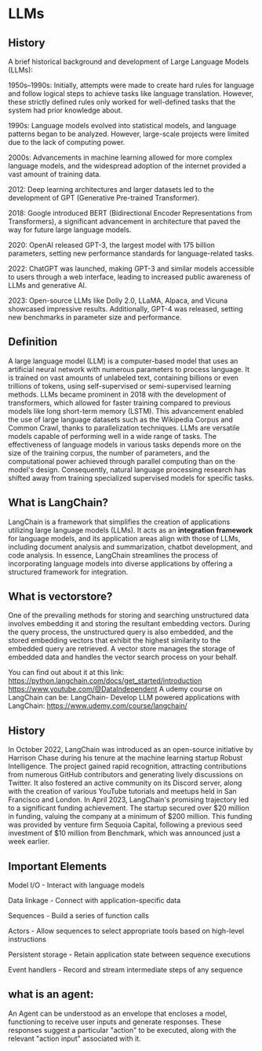 # LLMs

## History 
A brief historical background and development of Large Language Models (LLMs):

1950s–1990s:
Initially, attempts were made to create hard rules for language and follow logical steps to achieve tasks like language translation. However, these strictly defined rules only worked for well-defined tasks that the system had prior knowledge about.

1990s:
Language models evolved into statistical models, and language patterns began to be analyzed. However, large-scale projects were limited due to the lack of computing power.

2000s:
Advancements in machine learning allowed for more complex language models, and the widespread adoption of the internet provided a vast amount of training data.

2012:
Deep learning architectures and larger datasets led to the development of GPT (Generative Pre-trained Transformer).

2018:
Google introduced BERT (Bidirectional Encoder Representations from Transformers), a significant advancement in architecture that paved the way for future large language models.

2020:
OpenAI released GPT-3, the largest model with 175 billion parameters, setting new performance standards for language-related tasks.

2022:
ChatGPT was launched, making GPT-3 and similar models accessible to users through a web interface, leading to increased public awareness of LLMs and generative AI.

2023:
Open-source LLMs like Dolly 2.0, LLaMA, Alpaca, and Vicuna showcased impressive results. Additionally, GPT-4 was released, setting new benchmarks in parameter size and performance.




## Definition

A large language model (LLM) is a computer-based model that uses an artificial neural network with numerous parameters to process language. It is trained on vast amounts of unlabeled text, containing billions or even trillions of tokens, using self-supervised or semi-supervised learning methods. LLMs became prominent in 2018 with the development of transformers, which allowed for faster training compared to previous models like long short-term memory (LSTM). This advancement enabled the use of large language datasets such as the Wikipedia Corpus and Common Crawl, thanks to parallelization techniques. LLMs are versatile models capable of performing well in a wide range of tasks. The effectiveness of language models in various tasks depends more on the size of the training corpus, the number of parameters, and the computational power achieved through parallel computing than on the model's design. Consequently, natural language processing research has shifted away from training specialized supervised models for specific tasks.

## What is LangChain?

LangChain is a framework that simplifies the creation of applications utilizing large language models (LLMs). It acts as an **integration framework** for language models, and its application areas align with those of LLMs, including document analysis and summarization, chatbot development, and code analysis. In essence, LangChain streamlines the process of incorporating language models into diverse applications by offering a structured framework for integration.

## What is vectorstore?

One of the prevailing methods for storing and searching unstructured data involves embedding it and storing the resultant embedding vectors. During the query process, the unstructured query is also embedded, and the stored embedding vectors that exhibit the highest similarity to the embedded query are retrieved. A vector store manages the storage of embedded data and handles the vector search process on your behalf.





You can find out about it at this link: https://python.langchain.com/docs/get_started/introduction
https://www.youtube.com/@DataIndependent
A udemy course on LangChain can be: LangChain- Develop LLM powered applications with LangChain: https://www.udemy.com/course/langchain/

## History
In October 2022, LangChain was introduced as an open-source initiative by Harrison Chase during his tenure at the machine learning startup Robust Intelligence. The project gained rapid recognition, attracting contributions from numerous GitHub contributors and generating lively discussions on Twitter. It also fostered an active community on its Discord server, along with the creation of various YouTube tutorials and meetups held in San Francisco and London. In April 2023, LangChain's promising trajectory led to a significant funding achievement. The startup secured over $20 million in funding, valuing the company at a minimum of $200 million. This funding was provided by venture firm Sequoia Capital, following a previous seed investment of $10 million from Benchmark, which was announced just a week earlier.

## Important Elements

Model I/O - Interact with language models

Data linkage - Connect with application-specific data

Sequences - Build a series of function calls

Actors - Allow sequences to select appropriate tools based on high-level instructions

Persistent storage - Retain application state between sequence executions

Event handlers - Record and stream intermediate steps of any sequence


## what is an agent: 
An Agent can be understood as an envelope that encloses a model, functioning to receive user inputs and generate responses. These responses suggest a particular "action" to be executed, along with the relevant "action input" associated with it.


